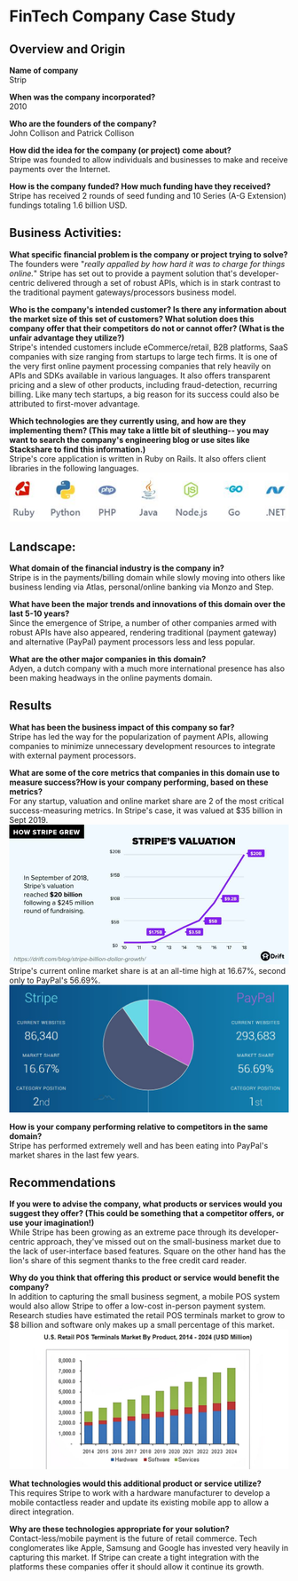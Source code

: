 # FinTech Company Case Study

## Overview and Origin

**Name of company**\
Strip

**When was the company incorporated?**\
2010

**Who are the founders of the company?**\
John Collison and Patrick Collison

**How did the idea for the company (or project) come about?**\
Stripe was founded to allow individuals and businesses to make and receive payments over the Internet.

**How is the company funded? How much funding have they received?**\
Stripe has received 2 rounds of seed funding and 10 Series (A-G Extension) fundings totaling 1.6 billion USD.


## Business Activities:

**What specific financial problem is the company or project trying to solve?**\
The founders were "*really appalled by how hard it was to charge for things online.*"  Stripe has set out to provide a payment solution that's developer-centric delivered through a set of robust APIs, which is in stark contrast to the traditional payment gateways/processors business model.

**Who is the company's intended customer?  Is there any information about the market size of this set of customers? What solution does this company offer that their competitors do not or cannot offer? (What is the unfair advantage they utilize?)**\
Stripe's intended customers include eCommerce/retail, B2B platforms, SaaS companies with size ranging from startups to large tech firms.  It is one of the very first online payment processing companies that rely heavily on APIs and SDKs available in various languages.  It also offers transparent pricing and a slew of other products, including fraud-detection, recurring billing.  Like many tech startups, a big reason for its success could also be attributed to first-mover advantage.

**Which technologies are they currently using, and how are they implementing them? (This may take a little bit of sleuthing-- you may want to search the company's engineering blog or use sites like Stackshare to find this information.)**\
Stripe's core application is written in Ruby on Rails.  It also offers client libraries in the following languages.\
![](client_libraries.jpg)

## Landscape:

**What domain of the financial industry is the company in?**\
Stripe is in the payments/billing domain while slowly moving into others like business lending via Atlas, personal/online banking via Monzo and Step.

**What have been the major trends and innovations of this domain over the last 5-10 years?**\
Since the emergence of Stripe, a number of other companies armed with robust APIs have also appeared, rendering traditional (payment gateway) and alternative (PayPal) payment processors less and less popular.

**What are the other major companies in this domain?**\
Adyen, a dutch company with a much more international presence has also been making headways in the online payments domain.


## Results

**What has been the business impact of this company so far?**\
Stripe has led the way for the popularization of payment APIs, allowing companies to minimize unnecessary development resources to integrate with external payment processors.

**What are some of the core metrics that companies in this domain use to measure success?How is your company performing, based on these metrics?**\
For any startup, valuation and online market share are 2 of the most critical success-measuring metrics.  In Stripe's case, it was valued at $35 billion in Sept 2019.\
![](stripe_valuation.jpg)\
Stripe's current online market share is at an all-time high at 16.67%, second only to PayPal's 56.69%.\
![](market_share_vs_paypal.jpg)


**How is your company performing relative to competitors in the same domain?**\
Stripe has performed extremely well and has been eating into PayPal's market shares in the last few years.


## Recommendations

**If you were to advise the company, what products or services would you suggest they offer? (This could be something that a competitor offers, or use your imagination!)**\
While Stripe has been growing as an extreme pace through its developer-centric approach, they've missed out on the small-business market due to the lack of user-interface based features.  Square on the other hand has the lion's share of this segment thanks to the free credit card reader.


**Why do you think that offering this product or service would benefit the company?**\
In addition to capturing the small business segment, a mobile POS system would also allow Stripe to offer a low-cost in-person payment system.  Research studies have estimated the retail POS terminals market to grow to $8 billion and software only makes up a small percentage of this market.
![](pos_market.jpg)


**What technologies would this additional product or service utilize?**\
This requires Stripe to work with a hardware manufacturer to develop a mobile contactless reader and update its existing mobile app to allow a direct integration.


**Why are these technologies appropriate for your solution?**\
Contact-less/mobile payment is the future of retail commerce.  Tech conglomerates like Apple, Samsung and Google has invested very heavily in capturing this market.  If Stripe can create a tight integration with the platforms these companies offer it should allow it continue its growth.
